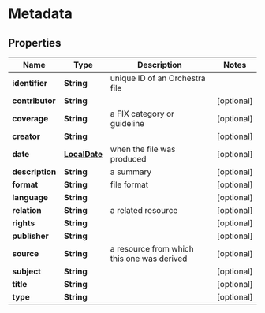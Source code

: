 
# Metadata

## Properties
Name | Type | Description | Notes
------------ | ------------- | ------------- | -------------
**identifier** | **String** | unique ID of an Orchestra file | 
**contributor** | **String** |  |  [optional]
**coverage** | **String** | a FIX category or guideline |  [optional]
**creator** | **String** |  |  [optional]
**date** | [**LocalDate**](LocalDate.md) | when the file was produced |  [optional]
**description** | **String** | a summary |  [optional]
**format** | **String** | file format |  [optional]
**language** | **String** |  |  [optional]
**relation** | **String** | a related resource |  [optional]
**rights** | **String** |  |  [optional]
**publisher** | **String** |  |  [optional]
**source** | **String** | a resource from which this one was derived |  [optional]
**subject** | **String** |  |  [optional]
**title** | **String** |  |  [optional]
**type** | **String** |  |  [optional]



